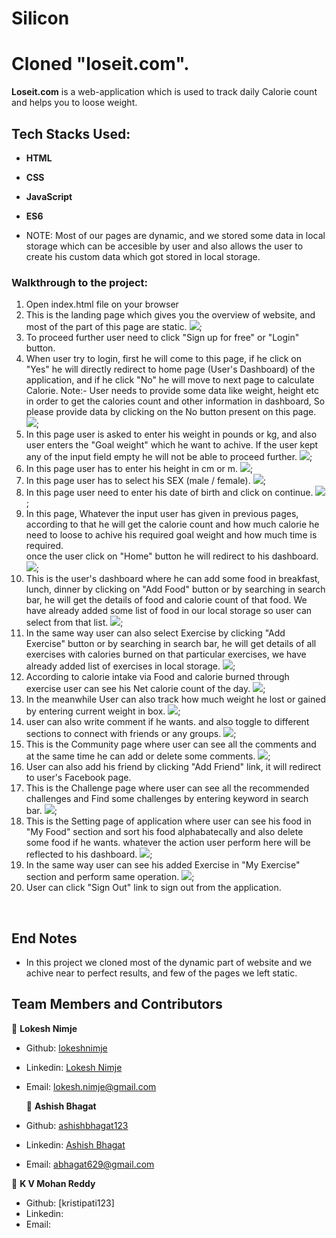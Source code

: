 # Silicon
# Cloned "loseit.com".
**Loseit.com** is a web-application which is used to track daily Calorie count and helps you to loose weight.

 ## Tech Stacks Used:
- **HTML**
- **CSS**
- **JavaScript**
- **ES6**
   
- NOTE: Most of our pages are dynamic, and we stored some data in local storage which can be accesible by user and also  allows the user to create his custom data which got stored in local storage.

### Walkthrough to the project:
1. 	Open index.html file on your browser
2.  This is the landing page which gives you the overview of website, and most of the part of this page are static. 
    <img src="./image/homepage.JPG">;
3.  To proceed further user need to click "Sign up for free" or "Login" button.
4.  When user try to login, first he will come to this page, if he click on "Yes" he will directly redirect to home page    (User's Dashboard) of the application, and if he click "No" he will move to next page to calculate Calorie.
Note:- User needs to provide some data like weight, height etc in order to get the calories count and other information in dashboard, So please provide data by clicking on the No button present on this page.
    <img src="./image/Questions.JPG">;
5.  In this page user is asked to enter his weight in pounds or kg, and also user enters the "Goal weight" which he want to achive. If the user kept any of the input field empty he will not be able to proceed further.
    <img src="./image/Weights.JPG">;
6.  In this page user has to enter his height in cm or m.
    <img src="./image/height.JPG">;
7.  In this page user has to select his SEX (male / female).
    <img src="./image/gender.JPG">;
8.  In this page user need to enter his date of birth and click on continue.
    <img src="./image/DOB.JPG">;
9.  In this page, Whatever the input user has given in previous pages, according to that he will get the calorie count and how much calorie he need to loose to achive his required goal weight and how much time is required.  
once the user click on "Home" button he will redirect to his dashboard.
    <img src="./image/calorie data.JPG">;
10. This is the user's dashboard where he can add some food in breakfast, lunch, dinner by clicking on "Add Food" button or by searching in search bar, he will get the details of food and calorie count of that food. We have already added some list of food in our local storage so user can select from that list.
    <img src="./image/DashBoard.JPG">;
11. In the same way user can also select Exercise by clicking "Add Exercise" button or by searching in search bar, he will get details of all exercises with calories burned on that particular exercises, we have already added list of exercises  in local storage.
    <img src="./image/exercise.JPG">;
12. According to calorie intake via Food and calorie burned through exercise user can see his Net calorie count of the day.
    <img src="./image/calorie data.JPG">;
13. In the meanwhile User can also track how much weight he lost or gained by entering current weight in box.
    <img src="./image/weight data.JPG">;
14. user can also write comment if he wants. and also toggle to different sections to connect with friends or any groups.
    <img src="./image/Post.JPG">;
15. This is the Community page where user can see all the comments and at the same time he can add or delete some comments.
    <img src="./image/Community.JPG">;
16. User can also add his friend by clicking "Add Friend" link, it will redirect to user's Facebook page.
17. This is the Challenge page where user can see all the recommended challenges and Find some challenges by entering keyword in search bar.
    <img src="./image/challanges.JPG">;
18. This is the Setting page of application where user can see his food in "My Food"  section and sort his food  alphabatecally and also delete some food if he wants. whatever the action user perform here will be reflected to his dashboard.
    <img src="./image/Settings.JPG">;
19. In the same way user can see his added Exercise in "My Exercise"  section and perform same operation.
    <img src="./image/setting exercise.JPG">;
20. User can click "Sign Out" link to sign out from the application.

<br> 

## End Notes
- In this project we cloned most of the dynamic part of website and we achive near to perfect results, and few of the   pages we left static. 



## Team Members and Contributors

 👤 **Lokesh Nimje**

- Github: [lokeshnimje](https://github.com/lokeshnimje)
- Linkedin: [Lokesh Nimje](https://www.linkedin.com/in/lokesh-nimje-46841ba9/)
- Email: lokesh.nimje@gmail.com
 
  👤 **Ashish Bhagat**
  
- Github: [ashishbhagat123](https://github.com/ashishbhagat123)
- Linkedin: [Ashish Bhagat](https://www.linkedin.com/in/ashish-bhagat-3b2bb1142/)
- Email: abhagat629@gmail.com

 👤 **K V Mohan Reddy**

- Github: [kristipati123]
- Linkedin: 
- Email: 